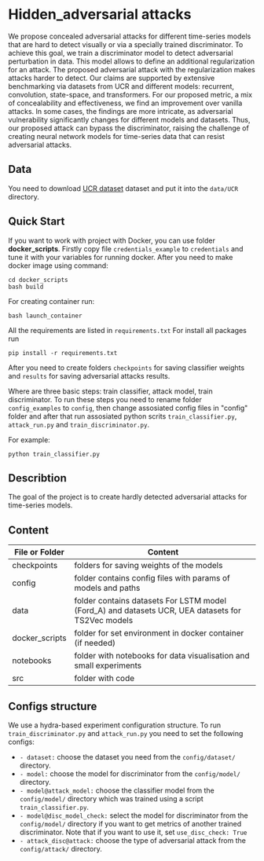 # Hidden_adversarial attacks

We propose concealed adversarial attacks for different time-series models that are hard to detect visually or via a specially trained discriminator. 
To achieve this goal, we train a discriminator model to detect adversarial perturbation in data. This model allows to define an additional regularization for an attack. 
The proposed adversarial attack with the regularization makes attacks harder to detect. Our claims are supported by extensive benchmarking via datasets from UCR and different models: recurrent, convolution, state-space, and transformers. For our proposed metric, a mix of concealability and effectiveness, we find an improvement over vanilla attacks. In some cases, the findings are more intricate, as adversarial vulnerability significantly changes for different models and datasets. Thus, our proposed attack can bypass the discriminator, raising the challenge of creating neural network models for time-series data that can resist adversarial attacks.

## Data
You need to download [UCR dataset](https://paperswithcode.com/dataset/ucr-time-series-classification-archive) dataset and put it into the `data/UCR` directory.

## Quick Start

If you want to work with project with Docker, you can use folder **docker_scripts**.
Firstly copy file `credentials_example` to `credentials` and tune it with your variables for running docker. After you need to make docker image using command:

```
cd docker_scripts
bash build
```

For creating container run:

```
bash launch_container
```

All the requirements are listed in `requirements.txt`
For install all packages run

```
pip install -r requirements.txt
```

After you need to create folders `checkpoints` for saving classifier weights and `results` for saving adversarial attacks results.

Where are three basic steps: train classifier, attack model, train discriminator.
To run these steps you need to rename folder `config_examples` to `config`, then change assosiated config files in "config" folder and after that run assosiated python scrits `train_classifier.py`, `attack_run.py` and `train_discriminator.py`.

For example:
```
python train_classifier.py
```
## Describtion

The goal of the project is to create hardly detected adversarial attacks for time-series models.

## Content

| File or Folder | Content |
| --- | --- |
| checkpoints| folders for saving weights of the models |
| config | folder contains config files with params of models and paths |
| data | folder contains datasets For LSTM model (Ford_A) and datasets UCR, UEA datasets for TS2Vec models |
| docker_scripts | folder for set environment in docker container (if needed) |
| notebooks | folder with notebooks for data visualisation and small experiments|
| src | folder with code|

## Configs structure
We use a hydra-based experiment configuration structure. To run `train_discriminator.py` and `attack_run.py` you need to set the following configs:
* `- dataset:` choose the dataset you need from the `config/dataset/` directory.
* `- model:` choose the model for discriminator from the `config/model/` directory.
* `- model@attack_model:` choose the classifier model from the `config/model/` directory which was trained using a script `train_classifier.py`.
* `- model@disc_model_check:` select the model for discriminator from the `config/model/` directory if you want to get metrics of another  trained discriminator. Note that if you want to use it, set `use_disc_check: True` 
* `- attack_disc@attack:` choose the type of adversarial attack from the `config/attack/` directory.

